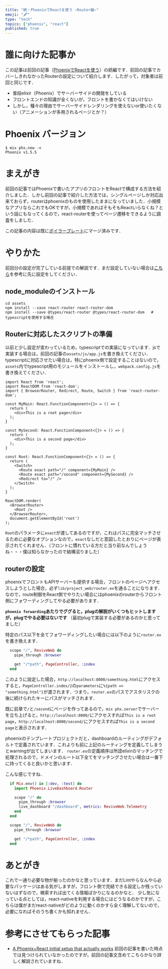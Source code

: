 ```yaml
---
title: "続・PhoenixでReactを使う ~Router編~"
emoji: "🖋"
type: "tech"
topics: ["phoenix", "react"]
published: true
---
```


# 誰に向けた記事か

この記事は前回の記事（[PhoenixでReactを使う](https://zenn.dev/ten_takano/articles/20201107-phoenix-react)）の続編です．前回の記事でカバーしきれなかったRouterの設定について紹介します．したがって，対象者は前回と同じです．

- 普段elixir（Phoenix）でサーバーサイドの開発をしている
- フロントエンドの知識が全くないが，フロントを書かなくてはいけない
- しかし，種々の理由でサーバーサイドレンダリングを使えないor使いたくない（アニメーションが多用されるページとか？）

# Phoenix バージョン

```
$ mix phx.new -v
Phoenix v1.5.5
```

# まえがき

前回の記事ではPhoenixで書いたアプリのフロントをReactで構成する方法を紹介しました．しかし前回の記事で紹介した方法では，シングルページしか対応出来ておらず，routerはphoenixのものを使用したままになっていました．小規模なアプリならこれでもOKですが，小規模であればそもそもReactいらなくね？という話にもなってくるので，react-routerを使ってページ遷移をできるように調査をしました．

この記事の内容は既に[ボイラープレート](https://github.com/TenTakano/Revive)にマージ済みです．

# やりかた

前回分の設定が完了している前提での解説です．まだ設定していない場合は[こちら](https://zenn.dev/ten_takano/articles/20201107-phoenix-react)を参考に先に設定をしてください．

## node_moduleのインストール

```
cd assets
npm install --save react-router react-router-dom
npm install --save @types/react-router @types/react-router-dom   # typescriptを使用する場合
```

## Routerに対応したスクリプトの準備

以前と少し設定が変わっているため，typescriptでの実装になっています．jsで実装する場合は，前回の記事の`assets/js/app.js`を書き換えてください．typescriptに対応させたい場合は，特にphoenix側で設定することはないので，`assets`内でtypescript用のモジュールをインストールし，`webpack.config.js`を書き換えてください．

```ts:assets/src/index.txs
import React from 'react';
import ReactDOM from 'react-dom';
import { BrowserRouter, Redirect, Route, Switch } from 'react-router-dom';

const MyMain: React.FunctionComponent<{}> = () => {
  return (
    <div>This is a root page</div>
  );
}

const MySecond: React.FunctionComponent<{}> = () => {
  return (
    <div>This is a second page</div>
  );
}

const Root: React.FunctionComponent<{}> = () => {
  return (
    <Switch>
      <Route exact path="/" component={MyMain} />
      <Route exact path="/second" component={MySecond} />
      <Redirect to="/" />
    </Switch>
  );
}

ReactDOM.render(
  <BrowserRouter>
    <Root />
  </BrowserRouter>,
  document.getElementById('root')
);
```

`Root`のパラメータに`exact`が渡してあるのですが，これはパスに完全マッチさせるために必要なオプションなので，`exact`なしだと意図したとおりにページが表示されてくれません．（フロントに慣れている方だと当り前なんでしょうね・・・僕は知らなかったので結構沼りました）

## routerの設定

phoenixでフロントもAPIサーバーも提供する場合，フロントのページへアクセスしようとした場合，必ず`lib/project_web/router.ex`を通ることになります．なので，route制御をReact側でやりたい場合にはphoenixのrouterからフロント側にフォワーディングしてやる必要があります．

**`phoenix forwarding`あたりでググると，plugの解説がいくつもヒットしますが，plugでやる必要はないです**
（最初plugで実装する必要があるのかと思ってました）

特定のパス以下を全てフォワーディングしたい場合には以下のように`router.ex`を書き換えます．

```elixir:lib/project_web/router.ex
  scope "/", ReviveWeb do
    pipe_through :browser

    get "/*path", PageController, :index
  end
```

このように設定した場合，`http://localhost:8000/something.html`にアクセスすると，`PageController.index/2`の`parameters`に`%{path => "something.html"}`が渡されます．つまり，`router.ex`のパスでアスタリスクの後に続けられたキーにパスがマッチされます．

既に前章で`/`と`/second`にページを作ってあるので，`mix phx.server`でサーバーを立ち上げると，`http://localhost:8000/`にアクセスすれば`This is a root page`，`http://localhost:8000/second/`にアクセスすれば`This is a second page`と表示されます．

phoenixのテンプレートプロジェクトだと，dashboardのルーティングがデフォルトで定義されています．これよりも前に上記のルーティングを定義してしまうとwarningが出てしまいます．
`router.ex`の定義順序は所詮elixirのマッチングで処理されるので，ドメインのルート以下全てをマッチングさせたい場合は一番下に持ってくると良いかと思います．

こんな感じですね．

```elixir:lib/project_web/router.ex
  if Mix.env() in [:dev, :test] do
    import Phoenix.LiveDashboard.Router

    scope "/" do
      pipe_through :browser
      live_dashboard "/dashboard", metrics: ReviveWeb.Telemetry
    end
  end

  scope "/", ReviveWeb do
    pipe_through :browser

    get "/*path", PageController, :index
  end
```

# あとがき

これで一通り必要な物が揃ったのかなと思っています．まだLintやらなんやら必要なパッケージはある気がしますが，フロント側で完結できる設定しか残っていないはずなので，検索すれば出てくる情報ばかりになるのかなと．
少し気になっている点としては，react-nativeを利用する場合にはどうなるのかですが，こちらは僕がまだreact-nativeがどのように動くのかすら全く理解してないので，必要になればそのうち書くかも知れません．

# 参考にさせてもらった記事

- [A Phoenix+React initial setup that actually works](https://medium.com/@resir014/a-phoenix-react-initial-setup-that-actually-works-c943e48f1e9e)
    前回の記事を書いた時点では見つけられていなかったのですが，前回の記事文含めてこちらかなり詳しく解説されていますね．